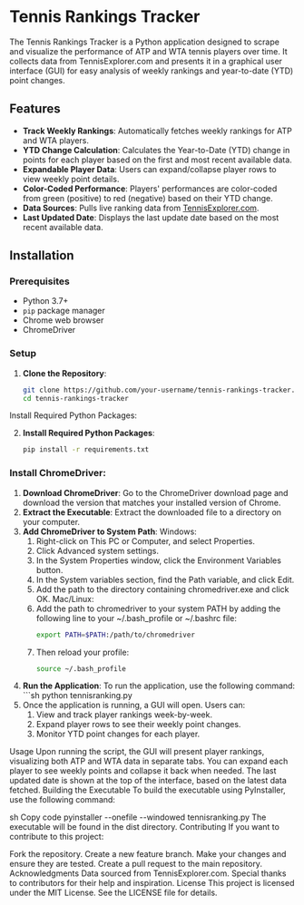 # Tennis Rankings Tracker

The Tennis Rankings Tracker is a Python application designed to scrape and visualize the performance of ATP and WTA tennis players over time. It collects data from TennisExplorer.com and presents it in a graphical user interface (GUI) for easy analysis of weekly rankings and year-to-date (YTD) point changes.

## Features

- **Track Weekly Rankings**: Automatically fetches weekly rankings for ATP and WTA players.
- **YTD Change Calculation**: Calculates the Year-to-Date (YTD) change in points for each player based on the first and most recent available data.
- **Expandable Player Data**: Users can expand/collapse player rows to view weekly point details.
- **Color-Coded Performance**: Players' performances are color-coded from green (positive) to red (negative) based on their YTD change.
- **Data Sources**: Pulls live ranking data from [TennisExplorer.com](https://www.tennisexplorer.com).
- **Last Updated Date**: Displays the last update date based on the most recent available data.

## Installation

### Prerequisites

- Python 3.7+
- `pip` package manager
- Chrome web browser
- ChromeDriver

### Setup

1. **Clone the Repository**:
   ```sh
   git clone https://github.com/your-username/tennis-rankings-tracker.git
   cd tennis-rankings-tracker
Install Required Python Packages:

2. **Install Required Python Packages**:
   ```sh
   pip install -r requirements.txt

### Install ChromeDriver:

1. **Download ChromeDriver**:
   Go to the ChromeDriver download page and download the version that matches your installed version of Chrome.
2. **Extract  the Executable**:
   Extract the downloaded file to a directory on your computer.
3. **Add ChromeDriver to System Path**:
   Windows:
   1. Right-click on This PC or Computer, and select Properties.
   2. Click Advanced system settings.
   3. In the System Properties window, click the Environment Variables button.
   4. In the System variables section, find the Path variable, and click Edit.
   5. Add the path to the directory containing chromedriver.exe and click OK.
   Mac/Linux:
   1. Add the path to chromedriver to your system PATH by adding the following line to your ~/.bash_profile or ~/.bashrc file:
         ```sh
         export PATH=$PATH:/path/to/chromedriver
   2. Then reload your profile:
         ```sh
         source ~/.bash_profile

4. **Run the Application**:
   To run the application, use the following command:
         ```sh
         python tennisranking.py
5. Once the application is running, a GUI will open. Users can:
   1. View and track player rankings week-by-week.
   2. Expand player rows to see their weekly point changes.
   3. Monitor YTD point changes for each player.

Usage
Upon running the script, the GUI will present player rankings, visualizing both ATP and WTA data in separate tabs.
You can expand each player to see weekly points and collapse it back when needed.
The last updated date is shown at the top of the interface, based on the latest data fetched.
Building the Executable
To build the executable using PyInstaller, use the following command:

sh
Copy code
pyinstaller --onefile --windowed tennisranking.py
The executable will be found in the dist directory.
Contributing
If you want to contribute to this project:

Fork the repository.
Create a new feature branch.
Make your changes and ensure they are tested.
Create a pull request to the main repository.
Acknowledgments
Data sourced from TennisExplorer.com.
Special thanks to contributors for their help and inspiration.
License
This project is licensed under the MIT License. See the LICENSE file for details.
